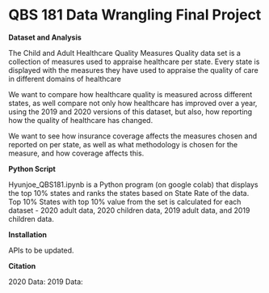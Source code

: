 # QBS 181 Data Wrangling Final Project

**Dataset and Analysis**


The Child and Adult Healthcare Quality Measures Quality data set is a collection of measures used to appraise healthcare per state. Every state is displayed with the measures they have used to appraise the quality of care in different domains of healthcare

We want to compare how healthcare quality is measured across different states, as well compare not only how healthcare has improved over a year, using the 2019 and 2020 versions of this dataset, but also, how reporting how the quality of healthcare has changed.

We want to see how insurance coverage affects the measures chosen and reported on per state, as well as what methodology is chosen for the measure, and how coverage affects this.


**Python Script**

Hyunjoe_QBS181.ipynb is a Python program (on google colab) that displays the top 10% states and ranks the states based on State Rate of the data.
Top 10% States with top 10% value from the set is calculated for each dataset - 2020 adult data, 2020 children data, 2019 adult data, and 2019 children data.


**Installation**

APIs to be updated.


**Citation**

2020 Data:
2019 Data: 
